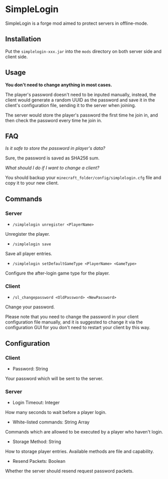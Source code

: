 # SimpleLogin

SimpleLogin is a forge mod aimed to protect servers in offline-mode.

## Installation

Put the `simplelogin-xxx.jar` into the `mods` directory on both server side and client side.

## Usage

**You don't need to change anything in most cases.**

The player's password doesn't need to be inputed manually, instead, the client would generate a random UUID as the password and save it in the client's configuration file, sending it to the server when joining.

The server would store the player's password the first time he join in, and then check the password every time he join in.

## FAQ

_Is it safe to store the password in player's data?_

Sure, the password is saved as SHA256 sum.

_What should I do if I want to change a client?_

You should backup your `minecraft_folder/config/simplelogin.cfg` file and copy it to your new client.

## Commands

### Server

- `/simplelogin unregister <PlayerName>`

Unregister the player.

- `/simplelogin save`

Save all player entries.

- `/simplelogin setDefaultGameType <PlayerName> <GameType>`

Configure the after-login game type for the player.

### Client

- `/sl_changepassword <OldPassword> <NewPassword>`

Change your password.

Please note that you need to change the password in your client configuration file manually, and it is suggested to change it via the configuration GUI for you don't need to restart your client by this way.

## Configuration

### Client

- Password: String

Your password which will be sent to the server.

### Server

- Login Timeout: Integer

How many seconds to wait before a player login.

- White-listed commands: String Array

Commands which are allowed to be executed by a player who haven't login.

- Storage Method: String

How to storage player entries. Available methods are file and capability.

- Resend Packets: Boolean

Whether the server should resend request password packets.